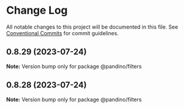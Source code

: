 # Change Log

All notable changes to this project will be documented in this file.
See [Conventional Commits](https://conventionalcommits.org) for commit guidelines.

## 0.8.29 (2023-07-24)

**Note:** Version bump only for package @pandino/filters

## 0.8.28 (2023-07-24)

**Note:** Version bump only for package @pandino/filters
